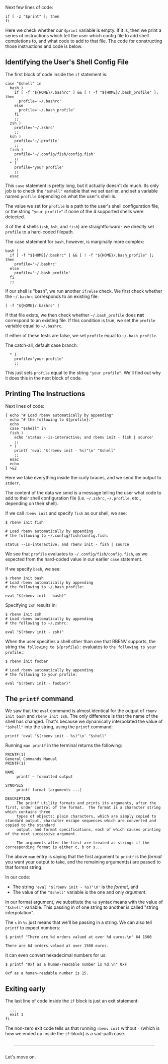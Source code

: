 Next few lines of code:

```
if [ -z "$print" ]; then
fi
```

Here we check whether our `$print` variable is empty.  If it is, then we print a series of instructions which tell the user which config file to add shell completions to, and what code to add to that file.  The code for constructing those instructions and code is below.

## Identifying the User's Shell Config File

The first block of code inside the `if` statement is:

```
case "$shell" in
  bash )
    if [ -f "${HOME}/.bashrc" ] && [ ! -f "${HOME}/.bash_profile" ]; then
      profile='~/.bashrc'
    else
      profile='~/.bash_profile'
    fi
    ;;
  zsh )
    profile='~/.zshrc'
    ;;
  ksh )
    profile='~/.profile'
    ;;
  fish )
    profile='~/.config/fish/config.fish'
    ;;
  * )
    profile='your profile'
    ;;
  esac
```

This `case` statement is pretty long, but it actually doesn't do much.  Its only job is to check the `"$shell"` variable that we set earlier, and set a variable named `profile` depending on what the user's shell is.

The value we set for `profile` is a path to the user's shell configuration file, or the string `"your profile"` if none of the 4 supported shells were detected.

3 of the 4 shells (`zsh`, `ksh`, and `fish`) are straightforward- we directly set `profile` to a hard-coded filepath.

The case statement for `bash`, however, is marginally more complex:

```
bash )
  if [ -f "${HOME}/.bashrc" ] && [ ! -f "${HOME}/.bash_profile" ]; then
    profile='~/.bashrc'
  else
    profile='~/.bash_profile'
  fi
  ;;
```

If our shell is "bash", we run another `if/else` check.  We first check whether the `~/.bashrc` corresponds to an existing file:

```
[ -f "${HOME}/.bashrc" ]
```

If that file exists, we then check whether `~/.bash_profile` does **not** correspond to an existing file.  If this condition is true, we set the `profile` variable equal to `~/.bashrc`.

If either of these tests are false, we set `profile` equal to `~/.bash_profile`.

The catch-all, default case branch:

```
  * )
    profile='your profile'
    ;;
```

This just sets `profile` equal to the string `"your profile"`.  We'll find out why it does this in the next block of code.

## Printing The Instructions

Next lines of code:

```
{ echo "# Load rbenv automatically by appending"
  echo "# the following to ${profile}:"
  echo
  case "$shell" in
  fish )
    echo 'status --is-interactive; and rbenv init - fish | source'
    ;;
  * )
    printf 'eval "$(rbenv init - %s)"\n' "$shell"
    ;;
  esac
  echo
} >&2
```
Here we take everything inside the curly braces, and we send the output to `stderr`.

The content of the data we send is a message telling the user what code to add to their shell configuration file (i.e. `~/.zshrc`, `~/.profile`, etc., depending on their shell).

If we call `rbenv init` and specify `fish` as our shell, we see:

```
$ rbenv init fish

# Load rbenv automatically by appending
# the following to ~/.config/fish/config.fish:

status --is-interactive; and rbenv init - fish | source
```

We see that `profile` evaluates to `~/.config/fish/config.fish`, as we expected from the hard-coded value in our earlier `case` statement.

If we specify `bash`, we see:

```
$ rbenv init bash
# Load rbenv automatically by appending
# the following to ~/.bash_profile:

eval "$(rbenv init - bash)"
```

Specifying `zsh` results in:

```
$ rbenv init zsh
# Load rbenv automatically by appending
# the following to ~/.zshrc:

eval "$(rbenv init - zsh)"
```

When the user specifies a shell other than one that RBENV supports, the string `the following to ${profile}:` evaluates to `the following to your profile:`:

```
$ rbenv init foobar

# Load rbenv automatically by appending
# the following to your profile:

eval "$(rbenv init - foobar)"
```

## The `printf` command

We saw that the `eval` command is almost identical for the output of `rbenv init bash` and `rbenv init zsh`.  The only difference is that the name of the shell has changed.  That's because we dynamically interpolated the value of `"$shell"` into the string, using the `printf` command:

```
printf 'eval "$(rbenv init - %s)"\n' "$shell"
```

Running `man printf` in the terminal returns the following:

```
PRINTF(1)                                                            General Commands Manual                                                           PRINTF(1)

NAME
     printf – formatted output

SYNOPSIS
     printf format [arguments ...]

DESCRIPTION
     The printf utility formats and prints its arguments, after the first, under control of the format.  The format is a character string which contains three
     types of objects: plain characters, which are simply copied to standard output, character escape sequences which are converted and copied to the standard
     output, and format specifications, each of which causes printing of the next successive argument.

     The arguments after the first are treated as strings if the corresponding format is either c, b or s...
```

The above `man` entry is saying that the first argument to `printf` is the *format* you want your output to take, and the remaining argument(s) are passed to that format string.

In our code:

 - The string `'eval "$(rbenv init - %s)"\n'` is the *format*, and
 - The value of the `"$shell"` variable is the one and only *argument*.

In our format argument, we substitute the `%s` syntax means with the value of `"$shell"` variable.  This passing in of one string to another is called "string interpolation".

The `s` in `%s` just means that we'll be passing in a string.  We can also tell `printf` to expect numbers:

```
$ printf "There are %d orders valued at over %d euros.\n" 64 1500

There are 64 orders valued at over 1500 euros.
```

It can even convert hexadecimal numbers for us:

```
$ printf "0xf as a human-readable number is %d.\n" 0xF

0xf as a human-readable number is 15.
```

## Exiting early

The last line of code inside the `if` block is just an exit statement:

```
  ...
  exit 1
fi
```

The non-zero exit code tells us that running `rbenv init` without `-` (which is how we ended up inside the `if`-block) is a sad-path case.

<div style="margin: 2em; border-bottom: 1px solid grey"></div>

Let's move on.
